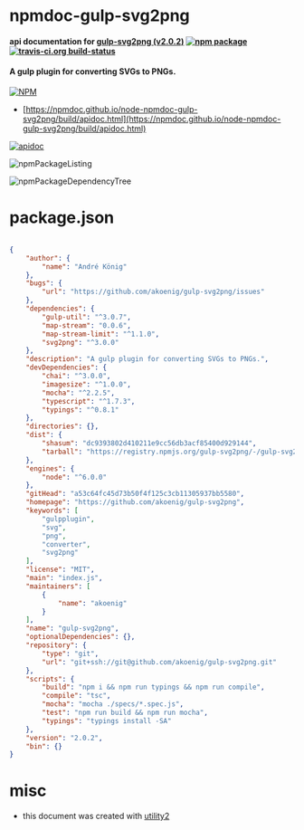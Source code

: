 # npmdoc-gulp-svg2png

#### api documentation for  [gulp-svg2png (v2.0.2)](https://github.com/akoenig/gulp-svg2png)  [![npm package](https://img.shields.io/npm/v/npmdoc-gulp-svg2png.svg?style=flat-square)](https://www.npmjs.org/package/npmdoc-gulp-svg2png) [![travis-ci.org build-status](https://api.travis-ci.org/npmdoc/node-npmdoc-gulp-svg2png.svg)](https://travis-ci.org/npmdoc/node-npmdoc-gulp-svg2png)

#### A gulp plugin for converting SVGs to PNGs.

[![NPM](https://nodei.co/npm/gulp-svg2png.png?downloads=true&downloadRank=true&stars=true)](https://www.npmjs.com/package/gulp-svg2png)

- [https://npmdoc.github.io/node-npmdoc-gulp-svg2png/build/apidoc.html](https://npmdoc.github.io/node-npmdoc-gulp-svg2png/build/apidoc.html)

[![apidoc](https://npmdoc.github.io/node-npmdoc-gulp-svg2png/build/screenCapture.buildCi.browser.%252Ftmp%252Fbuild%252Fapidoc.html.png)](https://npmdoc.github.io/node-npmdoc-gulp-svg2png/build/apidoc.html)

![npmPackageListing](https://npmdoc.github.io/node-npmdoc-gulp-svg2png/build/screenCapture.npmPackageListing.svg)

![npmPackageDependencyTree](https://npmdoc.github.io/node-npmdoc-gulp-svg2png/build/screenCapture.npmPackageDependencyTree.svg)



# package.json

```json

{
    "author": {
        "name": "André König"
    },
    "bugs": {
        "url": "https://github.com/akoenig/gulp-svg2png/issues"
    },
    "dependencies": {
        "gulp-util": "^3.0.7",
        "map-stream": "0.0.6",
        "map-stream-limit": "^1.1.0",
        "svg2png": "^3.0.0"
    },
    "description": "A gulp plugin for converting SVGs to PNGs.",
    "devDependencies": {
        "chai": "^3.0.0",
        "imagesize": "^1.0.0",
        "mocha": "^2.2.5",
        "typescript": "^1.7.3",
        "typings": "^0.8.1"
    },
    "directories": {},
    "dist": {
        "shasum": "dc9393802d410211e9cc56db3acf85400d929144",
        "tarball": "https://registry.npmjs.org/gulp-svg2png/-/gulp-svg2png-2.0.2.tgz"
    },
    "engines": {
        "node": "^6.0.0"
    },
    "gitHead": "a53c64fc45d73b50f4f125c3cb11305937bb5580",
    "homepage": "https://github.com/akoenig/gulp-svg2png",
    "keywords": [
        "gulpplugin",
        "svg",
        "png",
        "converter",
        "svg2png"
    ],
    "license": "MIT",
    "main": "index.js",
    "maintainers": [
        {
            "name": "akoenig"
        }
    ],
    "name": "gulp-svg2png",
    "optionalDependencies": {},
    "repository": {
        "type": "git",
        "url": "git+ssh://git@github.com/akoenig/gulp-svg2png.git"
    },
    "scripts": {
        "build": "npm i && npm run typings && npm run compile",
        "compile": "tsc",
        "mocha": "mocha ./specs/*.spec.js",
        "test": "npm run build && npm run mocha",
        "typings": "typings install -SA"
    },
    "version": "2.0.2",
    "bin": {}
}
```



# misc
- this document was created with [utility2](https://github.com/kaizhu256/node-utility2)
